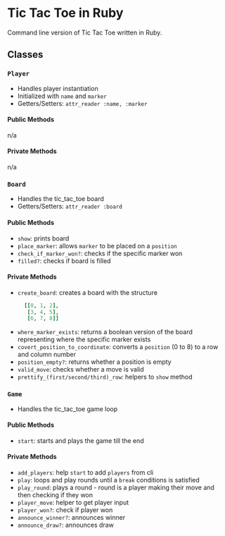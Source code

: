 # Tic Tac Toe in Ruby

Command line version of Tic Tac Toe written in Ruby.

## Classes

### `Player`

- Handles player instantiation
- Initialized with `name` and `marker`
- Getters/Setters: `attr_reader :name, :marker`
 
#### Public Methods 

n/a

#### Private Methods

n/a

### `Board`

- Handles the tic_tac_toe board
- Getters/Setters: `attr_reader :board`

#### Public Methods

- `show`: prints board
- `place_marker`: allows `marker` to be placed on a `position`
- `check_if_marker_won?`: checks if the specific marker won
- `filled?`: checks if board is filled

#### Private Methods

- `create_board`: creates a board with the structure
  ```rb
    [[0, 1, 2],
     [3, 4, 5],
     [6, 7, 8]]
  ```
- `where_marker_exists`: returns a boolean version of the board representing where the specific marker exists
- `covert_position_to_coordinate`: converts a `position` (0 to 8) to a row and column number
- `position_empty?`: returns whether a position is empty
- `valid_move`: checks whether a move is valid
- `prettify_(first/second/third)_row`: helpers to `show` method

### `Game`

- Handles the tic_tac_toe game loop

#### Public Methods

- `start`: starts and plays the game till the end

#### Private Methods

- `add_players`: help `start` to add `players` from cli
- `play`: loops and play rounds until a `break` conditions is satisfied
- `play_round`: plays a round - round is a player making their move and then checking if they won
- `player_move`: helper to get player input
- `player_won?`: check if player won
- `announce_winner?`: announces winner
- `announce_draw?`: announces draw

